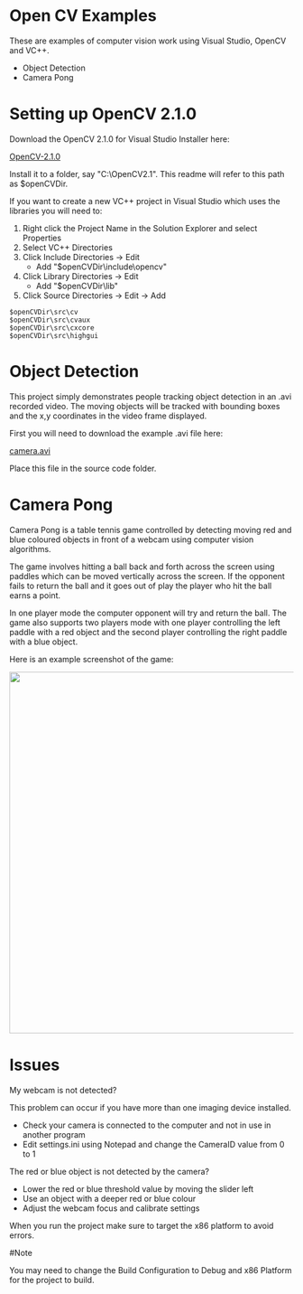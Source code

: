 # Open CV Examples

These are examples of computer vision work using Visual Studio, OpenCV and VC++.

* Object Detection
* Camera Pong

# Setting up OpenCV 2.1.0

Download the OpenCV 2.1.0 for Visual Studio Installer here:

[OpenCV-2.1.0](https://drive.google.com/file/d/1jSO7ugMoLimJsyJjdkMbSc36Cxw1sDCq/view?usp=sharing)

Install it to a folder, say "C:\OpenCV2.1\". This readme will refer to this path as $openCVDir.

If you want to create a new VC++ project in Visual Studio which uses the libraries you will need to:

1. Right click the Project Name in the Solution Explorer and select Properties
2. Select VC++ Directories
3. Click Include Directories -> Edit
   - Add "$openCVDir\include\opencv"
4. Click Library Directories -> Edit
   - Add "$openCVDir\lib"
5. Click Source Directories -> Edit -> Add
```
$openCVDir\src\cv
$openCVDir\src\cvaux
$openCVDir\src\cxcore
$openCVDir\src\highgui
```

# Object Detection

This project simply demonstrates people tracking object detection in an .avi recorded video. The moving objects will be tracked with bounding boxes and the x,y coordinates in the video frame displayed.

First you will need to download the example .avi file here:

[camera.avi](https://drive.google.com/file/d/1431a-mrQY5g9dcfeTn_L41vZ0kRMB58S/view?usp=sharing)

Place this file in the source code folder.

# Camera Pong

Camera Pong is a table tennis game controlled by detecting moving red and blue coloured objects in front of a webcam using computer vision algorithms.

The game involves hitting a ball back and forth across the screen using paddles which can be moved vertically across the screen. If the opponent fails to return the ball and it goes out of play the player who hit the ball earns a point.  

In one player mode the computer opponent will try and return the ball. The game also supports two players mode with one player controlling the left paddle with a red object and the second player controlling the right paddle with a blue object. 

Here is an example screenshot of the game:

<img src='https://drive.google.com/uc?id=1Y8rrSbdoV2Np6y-cEyxfL-wxRfAEzI1Y' width='640'>

# Issues

My webcam is not detected? 

This problem can occur if you have more than one imaging device installed. 

- Check your camera is connected to the computer and not in use in another program
- Edit settings.ini using Notepad and change the CameraID value from 0 to 1

The red or blue object is not detected by the camera?

- Lower the red or blue threshold value by moving the slider left 
- Use an object with a deeper red or blue colour
- Adjust the webcam focus and calibrate settings 

When you run the project make sure to target the x86 platform to avoid errors.

#Note

You may need to change the Build Configuration to Debug and x86 Platform for the project to build.










